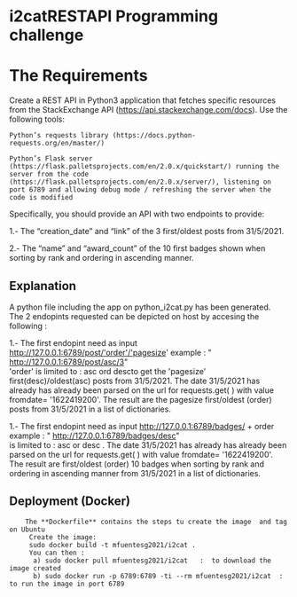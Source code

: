# i2catRESTAPI Programming challenge

# The Requirements
Create a REST API in Python3 application that fetches specific resources from the StackExchange API (https://api.stackexchange.com/docs). Use the following tools:

    Python’s requests library (https://docs.python-requests.org/en/master/)

    Python’s Flask server (https://flask.palletsprojects.com/en/2.0.x/quickstart/) running the server from the code (https://flask.palletsprojects.com/en/2.0.x/server/), listening on port 6789 and allowing debug mode / refreshing the server when the code is modified


Specifically, you should provide an API with two endpoints to provide:

 1.-   The “creation_date” and “link” of the 3 first/oldest posts from 31/5/2021.

 2.-   The “name” and “award_count” of the 10 first badges shown when sorting by rank and ordering in ascending manner.
    
## Explanation

A python file including the app on python_i2cat.py has been generated.  
The 2 endopints requested can be depicted on host by accesing the following :

 1.-  The first endopint need as input   http://127.0.0.1:6789/post/'order'/'pagesize'
        example :  " http://127.0.0.1:6789/post/asc/3"   
      'order' is limited to : asc ord descto get the 'pagesize' first(desc)/oldest(asc) posts from 31/5/2021.
      The date 31/5/2021 has already has already been parsed on the url for requests.get( ) with value fromdate= '1622419200'.
       The result are the pagesize first/oldest (order) posts  from 31/5/2021 in a list of dictionaries.

 1.-  The first endopint need as input   http://127.0.0.1:6789/badges/ + order
        example :  " http://127.0.0.1:6789/badges/desc"    
       <order> is limited to : asc or desc .
      The date 31/5/2021 has already has already been parsed on the url for requests.get( ) with value fromdate= '1622419200'.
      The result are  first/oldest (order) 10 badges when sorting by rank and ordering in ascending manner from 31/5/2021 in a list of dictionaries.

  
  
## Deployment (Docker)
        The **Dockerfile** contains the steps tu create the image  and tag on Ubuntu
         Create the image:
         sudo docker build -t mfuentesg2021/i2cat .
         You can then :
          a) sudo docker pull mfuentesg2021/i2cat   :  to download the image created
          b) sudo docker run -p 6789:6789 -ti --rm mfuentesg2021/i2cat  : to run the image in port 6789
    
     
    
         
